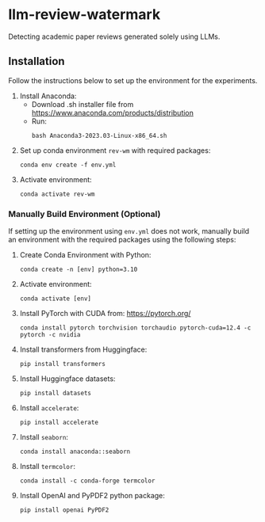 # llm-review-watermark
Detecting academic paper reviews generated solely using LLMs.

## Installation
Follow the instructions below to set up the environment for the experiments.

1. Install Anaconda:
    - Download .sh installer file from https://www.anaconda.com/products/distribution
    - Run: 
        ```
        bash Anaconda3-2023.03-Linux-x86_64.sh
        ```
2. Set up conda environment `rev-wm` with required packages:
    ```
    conda env create -f env.yml
    ```
3. Activate environment:
    ```
    conda activate rev-wm
    ```

### Manually Build Environment (Optional)
If setting up the environment using `env.yml` does not work, manually build an environment
with the required packages using the following steps:

1. Create Conda Environment with Python:
    ```
    conda create -n [env] python=3.10
    ```
2. Activate environment:
    ```
    conda activate [env]
    ```
3. Install PyTorch with CUDA from: https://pytorch.org/
	```
    conda install pytorch torchvision torchaudio pytorch-cuda=12.4 -c pytorch -c nvidia
    ```
    <!-- conda install pytorch torchvision torchaudio pytorch-cuda=11.8 -c pytorch -c nvidia -->
4. Install transformers from Huggingface:
    ```
    pip install transformers
    ```
5. Install Huggingface datasets:
    ```
    pip install datasets
    ```
6. Install `accelerate`:
    ```
    pip install accelerate
    ```
7. Install `seaborn`:
    ```
    conda install anaconda::seaborn
    ```
8. Install `termcolor`:
    ```
    conda install -c conda-forge termcolor
    ```
9. Install OpenAI and PyPDF2 python package:
    ```
    pip install openai PyPDF2
    ```